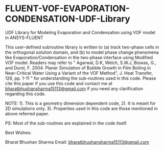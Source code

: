 # FLUENT-VOF-EVAPORATION-CONDENSATION-UDF-Library
UDF Library for Modeling Evaporation and Condensation using VOF model in ANSYS-FLUENT

This user-defined subroutine library is written to (a) track two-phase cells in the orthogonal solution domain, and (b) to  model phase change phenomena like Evaporation/Condensation in the two-phase interface using Modified VOF model. 
Readers may refer to " Agarwal, D.K, Welch, S.W.J, Biswas, G., and Durst, F. 2004. Planer Simulation of Bubble Growth in Film Boiling in Near-Critical Water Using a Variant of the VOF Method", J. Heat Transfer, 126, pp. 1-11 " for understanding the sub-routines used in this code. Please cite this paper if you use this code and contact me at bharatbhushansharma15113@gmail.com if you need any clarification regarding this code. 

NOTE: 
1). This is a geometry dimension dependent code,
2). It is meant for 2D simulations only.
3). Properties used in this code are those mentioned in above referred paper.

PS: Most of the sub-routines are explained in the code itself.

Best Wishes:

Bharat Bhushan Sharma
Email: bharatbhushansharma15113@gmail.com
